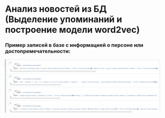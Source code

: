 # Анализ новостей из БД (Выделение упоминаний и построение модели word2vec)

### Пример записей в базе с информацией о персоне или достопремечательности:
![](https://github.com/alexmangushev/NLP_news_analyzer/blob/Mangushev-2/img/data_example.png)